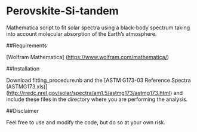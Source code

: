# Perovskite-Si-tandem

Mathematica script to fit solar spectra using a black-body spectrum taking into account molecular absorption of the Earth’s atmosphere.

##Requirements

[Wolfram Mathematica] (https://www.wolfram.com/mathematica/) 

##Installation

Download fitting_procedure.nb and the [ASTM G173-03 Reference Spectra (ASTMG173.xls)] (http://rredc.nrel.gov/solar/spectra/am1.5/astmg173/astmg173.html) and include these files in the directory where you are performing the analysis. 

##Disclaimer

Feel free to use and modify the code, but do so at your own risk.
